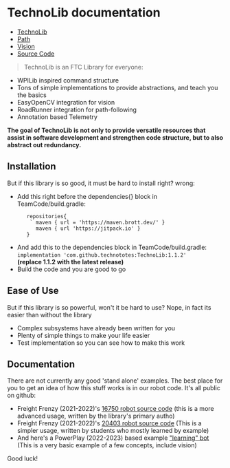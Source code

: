 # TechnoLib documentation

 - [TechnoLib](https://technototes.github.io/TechnoLib/TechnoLib)
 - [Path](https://technototes.github.io/TechnoLib/Path)
 - [Vision](https://technototes.github.io/TechnoLib/Vision)
 - [Source Code](https://github.com/TechnoLib/)
 
> TechnoLib is an FTC Library for everyone:

 - WPILib inspired command structure
 - Tons of simple implementations to provide abstractions, and teach you the basics
 - EasyOpenCV integration for vision
 - RoadRunner integration for path-following
 - Annotation based Telemetry
 
**The goal of TechnoLib is not only to provide versatile resources that assist in software development and strengthen code structure, but to also abstract out redundancy.**
 
## Installation

But if this library is so good, it must be hard to install right? wrong:

 - Add this right before the dependencies{} block in TeamCode/build.gradle: 
   ```  
      repositories{
       ` maven { url = 'https://maven.brott.dev/' }
         maven { url 'https://jitpack.io' }
      }
    ```
 - And add this to the dependencies block in TeamCode/build.gradle: 
   ```implementation 'com.github.technototes:TechnoLib:1.1.2'```    
   **(replace 1.1.2 with the latest release)**
 - Build the code and you are good to go
 
## Ease of Use
But if this library is so powerful, won't it be hard to use?
Nope, in fact its easier than without the library
 - Complex subsystems have already been written for you
 - Plenty of simple things to make your life easier
 - Test implementation so you can see how to make this work

## Documentation

There are not currently any good 'stand alone' examples. The best place
for you to get an idea of how this stuff works is in our robot code. It's all
public on github:

 - Freight Frenzy (2021-2022)'s [16750 robot source code](https://github.com/technototes/FreightFrenzy2021/tree/master/OspreyCode/src/main/java/org/firstinspires/ftc/teamcode) (this is a more advanced usage, written by the library's primary autho)
 - Freight Frenzy (2021-2022)'s [20403 robot source code](https://github.com/technototes/FreightFrenzy2021/tree/master/SeagullCode/src/main/java/org/firstinspires/ftc/teamcode) (This is a simpler usage, written by students who mostly learned by example)
 - And here's a PowerPlay (2022-2023) based example ["learning" bot](https://github.com/technototes/PowerPlay2022/tree/main/ForTeaching/src/main/java/org/firstinspires/ftc/forteaching/TechnoBot) (This is a very basic example of a few concepts, include vision)

Good luck!
